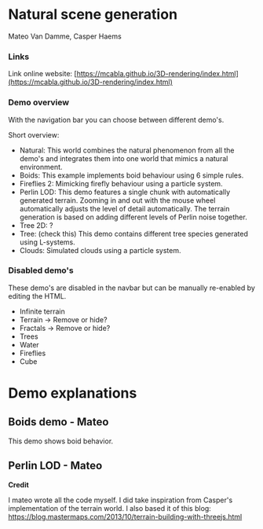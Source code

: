 # Natural scene generation

Mateo Van Damme, Casper Haems

### Links

Link online website: [https://mcabla.github.io/3D-rendering/index.html](https://mcabla.github.io/3D-rendering/index.html)

### Demo overview

With the navigation bar you can choose between different demo's.

Short overview: 

- Natural: This world combines the natural phenomenon from all the demo's and integrates them into one world that mimics a natural environment.  
- Boids: This example implements boid behaviour using 6 simple rules. 
- Fireflies 2: Mimicking firefly behaviour using a particle system. 
- Perlin LOD: This demo features a single chunk with automatically generated terrain. Zooming in and out with the mouse wheel automatically adjusts the level of detail automatically. The terrain generation is based on adding different levels of Perlin noise together. 
- Tree 2D: ?
- Tree: (check this) This demo contains different tree species generated using L-systems. 
- Clouds: Simulated clouds using a particle system. 

### Disabled demo's

These demo's are disabled in the navbar but can be manually re-enabled by editing the HTML.

   - Infinite terrain 
- Terrain -> Remove or hide? 
- Fractals -> Remove or hide? 
- Trees
- Water 
- Fireflies
- Cube 

# Demo explanations

## Boids demo - Mateo

This demo shows boid behavior. 

## Perlin LOD - Mateo

**Credit**

I mateo wrote all the code myself. I did take inspiration from Casper's implementation of the terrain world. 
I also based it of this blog: https://blog.mastermaps.com/2013/10/terrain-building-with-threejs.html